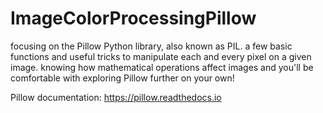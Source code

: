 # ImageColorProcessingPillow

focusing on the Pillow Python library, also known as PIL.
a few basic functions and useful tricks to manipulate each and every pixel on a given image. 
knowing how mathematical operations affect images and you'll be comfortable with exploring Pillow further on your own!

Pillow documentation:
https://pillow.readthedocs.io
